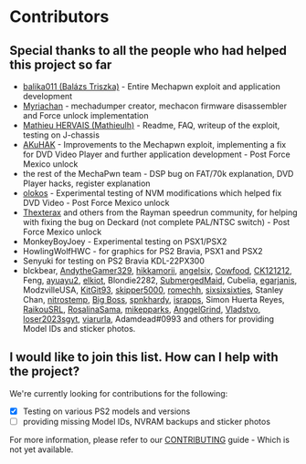 # Contributors

## Special thanks to all the people who had helped this project so far

* [balika011 (Balázs Triszka)](https://github.com/balika011) - Entire Mechapwn exploit and application development
* [Myriachan](https://github.com/balika011) - mechadumper creator, mechacon firmware disassembler and Force unlock implementation
* [Mathieu HERVAIS (Mathieulh)](https://github.com/mathieulh) - Readme, FAQ, writeup of the exploit, testing on J-chassis
* [AKuHAK](https://github.com/akuhak) - Improvements to the Mechapwn exploit, implementing a fix for DVD Video Player and further application development - Post Force Mexico unlock
* the rest of the MechaPwn team - DSP bug on FAT/70k explanation, DVD Player hacks, register explanation
* [olokos](https://github.com/olokos) - Experimental testing of NVM modifications which helped fix DVD Video - Post Force Mexico unlock
* [Thexterax](https://github.com/Thexterax) and others from the Rayman speedrun community, for helping with fixing the bug on Deckard (not complete PAL/NTSC switch) - Post Force Mexico unlock
* MonkeyBoyJoey - Experimental testing on PSX1/PSX2
* HowlingWolfHWC - for graphics for PS2 Bravia, PSX1 and PSX2
* Senyuki for testing on PS2 Bravia KDL-22PX300
* blckbear, [AndytheGamer329](https://github.com/MechaResearch/MechaPwn/issues/created_by/AndytheGamer329), [hikkamorii](https://github.com/MechaResearch/MechaPwn/issues/83), [angelsix](https://github.com/MechaResearch/MechaPwn/issues/created_by/angelsix), [Cowfood](https://github.com/Cowfood), [CK121212](https://github.com/CK121212), Feng, [ayuayu2](https://github.com/ayuayu2), [elkiot](https://github.com/elkiot), Blondie2282, [SubmergedMaid](https://github.com/SubmergedMaid), Cubelia, [egarjanis](https://github.com/egarjanis), ModzvilleUSA, [KitGit93](https://github.com/KitGit93), [skipper5000](https://github.com/skipper5000), [romechh](https://github.com/romechh), [sixsixsixties](https://github.com/sixsixsixties), Stanley Chan, [nitrostemp](https://github.com/nitrostemp), [Big Boss](https://discord.com/users/Big%20Boss#3689), [spnkhardy](https://github.com/spnkhardy), [israpps](https://github.com/israpps), Simon Huerta Reyes, [RaikouSRL](https://github.com/RaikouSRL), [RosalinaSama](https://github.com/RosalinaSama), [mikepparks](https://github.com/mikepparks), [AnggelGrind](https://github.com/AnggelGrind), [Vladstvo](https://github.com/Vladstvo), [loser2023sgyt](https://github.com/loser2023sgyt), [viarurla](https://github.com/viarurla), Adamdead#0993 and others for providing Model IDs and sticker photos.

## I would like to join this list. How can I help with the project?

We're currently looking for contributions for the following:

* [x] Testing on various PS2 models and versions
* [ ] providing missing Model IDs, NVRAM backups and sticker photos

For more information, please refer to our [CONTRIBUTING](CONTRIBUTING.md) guide - Which is not yet available.
